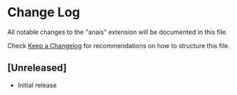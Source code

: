 # Change Log

All notable changes to the "anais" extension will be documented in this file.

Check [Keep a Changelog](http://keepachangelog.com/) for recommendations on how to structure this file.

## [Unreleased]

- Initial release
